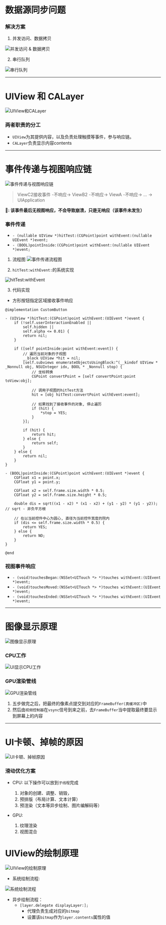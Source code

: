 # 数据源同步问题

### 解决方案

1. 并发访问、数据拷贝

![并发访问 & 数据拷贝](https://github.com/Germtao/Objective-C-knowledge/blob/master/UI%E8%A7%86%E5%9B%BE/%E5%B9%B6%E5%8F%91%E8%AE%BF%E9%97%AE%E3%80%81%E6%95%B0%E6%8D%AE%E6%8B%B7%E8%B4%9D.png)

2. 串行队列

![串行队列](https://github.com/Germtao/Objective-C-knowledge/blob/master/UI%E8%A7%86%E5%9B%BE/%E4%B8%B2%E8%A1%8C%E9%98%9F%E5%88%97.png)

---

# UIView 和 CALayer

![UIView和CALayer](https://github.com/Germtao/Objective-C-knowledge/blob/master/UI%E8%A7%86%E5%9B%BE/UIView%E5%92%8CCALayer.png)

### 两者职责的分工

* `UIView`为其提供内容，以及负责处理触摸等事件，参与响应链。
* `CALayer`负责显示内容contents

---

# 事件传递与视图响应链

![事件传递与视图响应链](https://github.com/Germtao/Objective-C-knowledge/blob/master/UI%E8%A7%86%E5%9B%BE/%E4%BA%8B%E4%BB%B6%E4%BC%A0%E9%80%92%E4%B8%8E%E8%A7%86%E5%9B%BE%E5%93%8D%E5%BA%94%E9%93%BE.png)

> ViewC2接收事件 -不响应-> ViewB2 -不响应-> ViewA -不响应-> ... -> UIApplication

**🐷: 该事件最后无视图响应，不会导致崩溃，只是无响应（该事件未发生）**

### 事件传递
* `- (nullable UIView *)hitTest:(CGPoint)point withEvent:(nullable UIEvent *)event;`
* `- (BOOL)pointInside:(CGPoint)point withEvent:(nullable UIEvent *)event;`

1. 流程图
![事件传递流程图](https://github.com/Germtao/Objective-C-knowledge/blob/master/UI%E8%A7%86%E5%9B%BE/%E4%BA%8B%E4%BB%B6%E4%BC%A0%E9%80%92%E6%B5%81%E7%A8%8B.png)

2. `hitTest:withEvent:`的系统实现

![hitTest:withEvent](https://github.com/Germtao/Objective-C-knowledge/blob/master/UI%E8%A7%86%E5%9B%BE/hitTestwithEvent%E7%9A%84%E7%B3%BB%E7%BB%9F%E5%AE%9E%E7%8E%B0.png)

3. 代码实现

- 方形按钮指定区域接收事件响应
```
@implementation CustomButton

- (UIView *)hitTest:(CGPoint)point withEvent:(UIEvent *)event {
    if (!self.userInteractionEnabled ||
        self.hidden ||
        self.alpha <= 0.01) {
        return nil;
    }
    
    if ([self pointInside:point withEvent:event]) {
        // 遍历当前对象的子视图
        __block UIView *hit = nil;
        [self.subviews enumerateObjectsUsingBlock:^(__kindof UIView * _Nonnull obj, NSUInteger idx, BOOL * _Nonnull stop) {
            // 坐标转换
            CGPoint convertPoint = [self convertPoint:point toView:obj];
            
            // 调用子视图的hitTest方法
            hit = [obj hitTest:convertPoint withEvent:event];
            
            // 如果找到了接收事件的对象, 停止遍历
            if (hit) {
                *stop = YES;
            }
        }];
        
        if (hit) {
            return hit;
        } else {
            return self;
        }
    } else {
        return nil;
    }
}

- (BOOL)pointInside:(CGPoint)point withEvent:(UIEvent *)event {
    CGFloat x1 = point.x;
    CGFloat y1 = point.y;
    
    CGFloat x2 = self.frame.size.width * 0.5;
    CGFloat y2 = self.frame.size.height * 0.5;
    
    double dis = sqrt((x1 - x2) * (x1 - x2) + (y1 - y2) * (y1 - y2)); // sqrt - 非负平方根
    
    // 在以当前控件中心为圆心, 直径为当前控件宽度的院内
    if (dis <= self.frame.size.width * 0.5) {
        return YES;
    } else {
        return NO;
    }
}

@end
```

### 视图事件响应

- `- (void)touchesBegan:(NSSet<UITouch *> *)touches withEvent:(UIEvent *)event;`
- `- (void)touchesMoved:(NSSet<UITouch *> *)touches withEvent:(UIEvent *)event;` 
- `- (void)touchesEnded:(NSSet<UITouch *> *)touches withEvent:(UIEvent *)event;`

---

# 图像显示原理

![图像显示原理](https://github.com/Germtao/Objective-C-knowledge/blob/master/UI%E8%A7%86%E5%9B%BE/%E5%9B%BE%E5%83%8F%E6%98%BE%E7%A4%BA%E5%8E%9F%E7%90%86.png)

### CPU工作

![UI显示CPU工作](https://github.com/Germtao/Objective-C-knowledge/blob/master/UI%E8%A7%86%E5%9B%BE/UI%E6%98%BE%E7%A4%BACPU%E5%B7%A5%E4%BD%9C.png)

### GPU渲染管线

![GPU渲染管线](https://github.com/Germtao/Objective-C-knowledge/blob/master/UI%E8%A7%86%E5%9B%BE/GPU%E6%B8%B2%E6%9F%93%E7%AE%A1%E7%BA%BF.png)


1. 五步做完之后，把最终的像素点提交到对应的`FrameBuffer(真缓冲区)`中
2. 然后由`视频控制器`在`vsync`信号到来之前，去`FrameBuffer`当中提取最终要显示到屏幕上的内容

---

# UI卡顿、掉帧的原因

![UI卡顿、掉帧原因](https://github.com/Germtao/Objective-C-knowledge/blob/master/UI%E8%A7%86%E5%9B%BE/UI%E5%8D%A1%E9%A1%BF%E3%80%81%E6%8E%89%E5%B8%A7%E7%9A%84%E5%8E%9F%E5%9B%A0.png)

### 滑动优化方案

- CPU: 以下操作可以放到`子线程`完成
   1. 对象的创建、调整、销毁，
   2. 预排版（布局计算、文本计算）
   3. 预渲染（文本等异步绘制、图片编解码等）

- GPU:
   1. 纹理渲染
   2. 视图混合
   
# UIView的绘制原理

![UIView的绘制原理](https://github.com/Germtao/Objective-C-knowledge/blob/master/UI%E8%A7%86%E5%9B%BE/UIView%E7%9A%84%E7%BB%98%E5%88%B6%E5%8E%9F%E7%90%86.png)

- 系统绘制流程:

![系统绘制流程](https://github.com/Germtao/Objective-C-knowledge/blob/master/UI%E8%A7%86%E5%9B%BE/%E7%B3%BB%E7%BB%9F%E7%BB%98%E5%88%B6%E6%B5%81%E7%A8%8B.png)

- 异步绘制流程：
   * `[layer.delegate displayLayer:];`
      - 代理负责生成对应的`bitmap`
      - 设置该`bitmap`作为`layer.contents`属性的值








